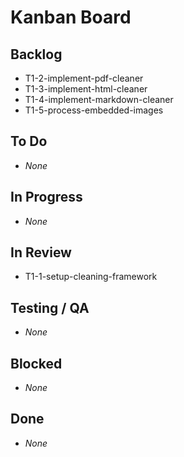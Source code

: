 # Kanban Board

## Backlog
- T1-2-implement-pdf-cleaner
- T1-3-implement-html-cleaner
- T1-4-implement-markdown-cleaner
- T1-5-process-embedded-images

## To Do
- _None_

## In Progress
- _None_

## In Review
- T1-1-setup-cleaning-framework

## Testing / QA
- _None_

## Blocked
- _None_

## Done
- _None_
